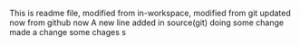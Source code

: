 This is readme file, modified from in-workspace, modified from git updated now from github now
A new line added in source(git)
doing some change made a change some chages s